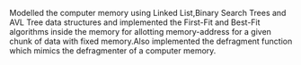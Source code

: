 Modelled the computer memory using Linked List,Binary Search Trees and AVL Tree data structures and implemented the First-Fit and Best-Fit algorithms
inside the memory for allotting memory-address for a given chunk of data with fixed memory.Also implemented the defragment function which mimics the defragmenter of a computer memory.